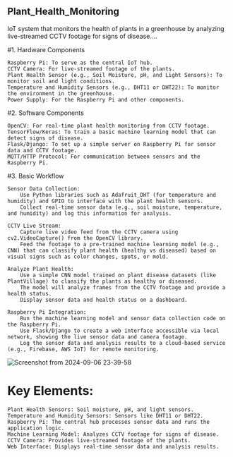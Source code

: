 ## Plant_Health_Monitoring
IoT system that monitors the health of plants in a greenhouse by analyzing live-streamed CCTV footage for signs of disease....

#1. Hardware Components

    Raspberry Pi: To serve as the central IoT hub.
    CCTV Camera: For live-streamed footage of the plants.
    Plant Health Sensor (e.g., Soil Moisture, pH, and Light Sensors): To monitor soil and light conditions.
    Temperature and Humidity Sensors (e.g., DHT11 or DHT22): To monitor the environment in the greenhouse.
    Power Supply: For the Raspberry Pi and other components.

#2. Software Components

    OpenCV: For real-time plant health monitoring from CCTV footage.
    TensorFlow/Keras: To train a basic machine learning model that can detect signs of disease.
    Flask/Django: To set up a simple server on Raspberry Pi for sensor data and CCTV footage.
    MQTT/HTTP Protocol: For communication between sensors and the Raspberry Pi.

#3. Basic Workflow

    Sensor Data Collection:
        Use Python libraries such as Adafruit_DHT (for temperature and humidity) and GPIO to interface with the plant health sensors.
        Collect real-time sensor data (e.g., soil moisture, temperature, and humidity) and log this information for analysis.

    CCTV Live Stream:
        Capture live video feed from the CCTV camera using cv2.VideoCapture() from the OpenCV library.
        Feed the footage to a pre-trained machine learning model (e.g., CNN) that can classify plant health (healthy vs diseased) based on visual signs such as color changes, spots, or mold.

    Analyze Plant Health:
        Use a simple CNN model trained on plant disease datasets (like PlantVillage) to classify the plants as healthy or diseased.
        The model will analyze frames from the CCTV footage and provide a health status.
        Display sensor data and health status on a dashboard.

    Raspberry Pi Integration:
        Run the machine learning model and sensor data collection code on the Raspberry Pi.
        Use Flask/Django to create a web interface accessible via local network, showing the live sensor data and camera footage.
        Log the sensor data and analysis results to a cloud-based service (e.g., Firebase, AWS IoT) for remote monitoring.



![Screenshot from 2024-09-06 23-39-58](https://github.com/user-attachments/assets/2b246fdd-40a5-489b-bf1e-f33f4f1b6145)


# Key Elements:

    Plant Health Sensors: Soil moisture, pH, and light sensors.
    Temperature and Humidity Sensors: Sensors like DHT11 or DHT22.
    Raspberry Pi: The central hub processes sensor data and runs the application logic.
    Machine Learning Model: Analyzes CCTV footage for signs of disease.
    CCTV Camera: Provides live-streamed footage of the plants.
    Web Interface: Displays real-time sensor data and analysis results.
